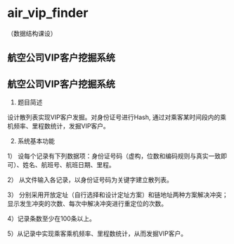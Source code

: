 # air_vip_finder
（数据结构课设）
## 航空公司VIP客户挖掘系统
## 航空公司VIP客户挖掘系统

1. 题目简述

设计散列表实现VIP客户发掘。对身份证号进行Hash, 通过对乘客某时间段内的乘机频率、里程数统计，发掘VIP客户。 

2. 系统基本功能

1） 设每个记录有下列数据项：身份证号码（虚构，位数和编码规则与真实一致即可）、姓名、航班号、航班日期、里程。 

2） 从文件输入各记录，以身份证号码为关键字建立散列表。 

3） 分别采用开放定址（自行选择和设计定址方案）和链地址两种方案解决冲突；显示发生冲突的次数、每次中解决冲突进行重定位的次数。

4）记录条数至少在100条以上。

5）从记录中实现乘客乘机频率、里程数统计，从而发掘VIP客户。

